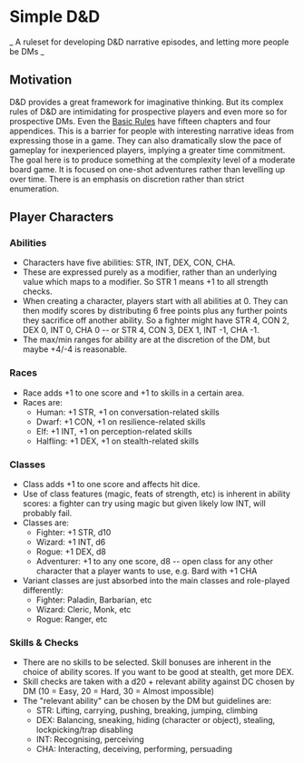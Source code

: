# Simple D&D
_ A ruleset for developing D&D narrative episodes, and letting more people be DMs _

## Motivation
D&D provides a great framework for imaginative thinking. But its complex rules of D&D are intimidating for prospective players and even more so for prospective DMs. Even the [Basic Rules](https://www.dndbeyond.com/sources/basic-rules) have fifteen chapters and four appendices. This is a barrier for people with interesting narrative ideas from expressing those in a game. They can also dramatically slow the pace of gameplay for inexperienced players, implying a greater time commitment. The goal here is to produce something at the complexity level of a moderate board game. It is focused on one-shot adventures rather than levelling up over time. There is an emphasis on discretion rather than strict enumeration.

## Player Characters
### Abilities
- Characters have five abilities: STR, INT, DEX, CON, CHA.
- These are expressed purely as a modifier, rather than an underlying value which maps to a modifier. So STR 1 means +1 to all strength checks.
- When creating a character, players start with all abilities at 0. They can then modify scores by distributing 6 free points plus any further points they sacrifice off another ability. So a fighter might have STR 4, CON 2, DEX 0, INT 0, CHA 0 -- or STR 4, CON 3, DEX 1, INT -1, CHA -1.
- The max/min ranges for ability are at the discretion of the DM, but maybe +4/-4 is reasonable.

### Races
- Race adds +1 to one score and +1 to skills in a certain area. 
- Races are: 
  - Human: +1 STR, +1 on conversation-related skills
  - Dwarf: +1 CON, +1 on resilience-related skills
  - Elf: +1 INT, +1 on perception-related skills
  - Halfling: +1 DEX, +1 on stealth-related skills

### Classes
- Class adds +1 to one score and affects hit dice. 
- Use of class features (magic, feats of strength, etc) is inherent in ability scores: a fighter can try using magic but given likely low INT, will probably fail.
- Classes are:
  - Fighter: +1 STR, d10
  - Wizard: +1 INT, d6
  - Rogue: +1 DEX, d8
  - Adventurer: +1 to any one score, d8 -- open class for any other character that a player wants to use, e.g. Bard with +1 CHA
- Variant classes are just absorbed into the main classes and role-played differently:
  - Fighter: Paladin, Barbarian, etc
  - Wizard: Cleric, Monk, etc
  - Rogue: Ranger, etc

### Skills & Checks
- There are no skills to be selected. Skill bonuses are inherent in the choice of ability scores. If you want to be good at stealth, get more DEX.
- Skill checks are taken with a d20 + relevant ability against DC chosen by DM (10 = Easy, 20 = Hard, 30 = Almost impossible)
- The "relevant ability" can be chosen by the DM but guidelines are:
  - STR: Lifting, carrying, pushing, breaking, jumping, climbing
  - DEX: Balancing, sneaking, hiding (character or object), stealing, lockpicking/trap disabling
  - INT: Recognising, perceiving
  - CHA: Interacting, deceiving, performing, persuading






